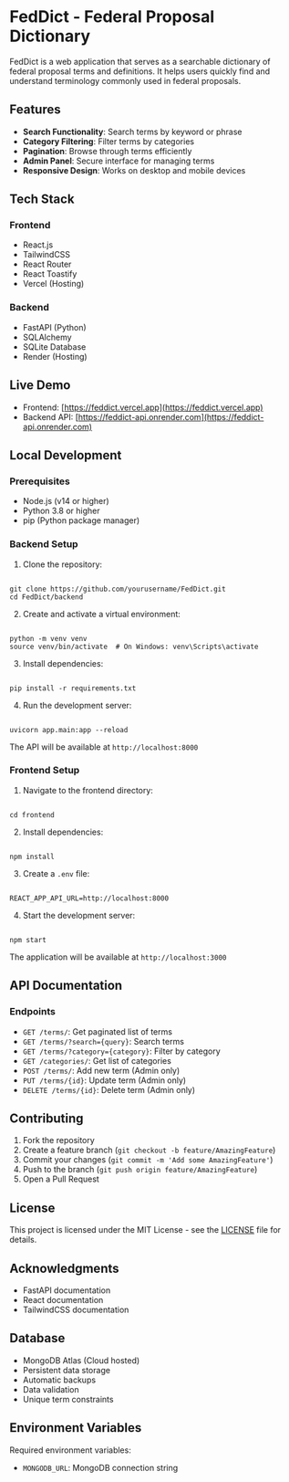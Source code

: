 # FedDict - Federal Proposal Dictionary

FedDict is a web application that serves as a searchable dictionary of federal proposal terms and definitions. It helps users quickly find and understand terminology commonly used in federal proposals.

## Features

- **Search Functionality**: Search terms by keyword or phrase
- **Category Filtering**: Filter terms by categories
- **Pagination**: Browse through terms efficiently
- **Admin Panel**: Secure interface for managing terms
- **Responsive Design**: Works on desktop and mobile devices

## Tech Stack

### Frontend
- React.js
- TailwindCSS
- React Router
- React Toastify
- Vercel (Hosting)

### Backend
- FastAPI (Python)
- SQLAlchemy
- SQLite Database
- Render (Hosting)

## Live Demo

- Frontend: [https://feddict.vercel.app](https://feddict.vercel.app)
- Backend API: [https://feddict-api.onrender.com](https://feddict-api.onrender.com)

## Local Development

### Prerequisites
- Node.js (v14 or higher)
- Python 3.8 or higher
- pip (Python package manager)

### Backend Setup

1. Clone the repository:
```

git clone https://github.com/yourusername/FedDict.git
cd FedDict/backend
```

2. Create and activate a virtual environment:
```

python -m venv venv
source venv/bin/activate  # On Windows: venv\Scripts\activate
```

3. Install dependencies:
```

pip install -r requirements.txt
```

4. Run the development server:
```

uvicorn app.main:app --reload
```

The API will be available at `http://localhost:8000`

### Frontend Setup

1. Navigate to the frontend directory:
```

cd frontend
```

2. Install dependencies:
```

npm install
```

3. Create a `.env` file:
```

REACT_APP_API_URL=http://localhost:8000
```

4. Start the development server:
```

npm start
```

The application will be available at `http://localhost:3000`

## API Documentation

### Endpoints

- `GET /terms/`: Get paginated list of terms
- `GET /terms/?search={query}`: Search terms
- `GET /terms/?category={category}`: Filter by category
- `GET /categories/`: Get list of categories
- `POST /terms/`: Add new term (Admin only)
- `PUT /terms/{id}`: Update term (Admin only)
- `DELETE /terms/{id}`: Delete term (Admin only)

## Contributing

1. Fork the repository
2. Create a feature branch (`git checkout -b feature/AmazingFeature`)
3. Commit your changes (`git commit -m 'Add some AmazingFeature'`)
4. Push to the branch (`git push origin feature/AmazingFeature`)
5. Open a Pull Request

## License

This project is licensed under the MIT License - see the [LICENSE](LICENSE) file for details.

## Acknowledgments

- FastAPI documentation
- React documentation
- TailwindCSS documentation

## Database
- MongoDB Atlas (Cloud hosted)
- Persistent data storage
- Automatic backups
- Data validation
- Unique term constraints

## Environment Variables
Required environment variables:
- `MONGODB_URL`: MongoDB connection string

